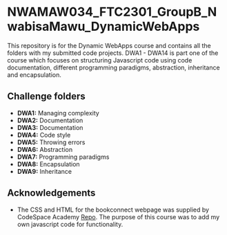 
# NWAMAW034_FTC2301_GroupB_NwabisaMawu_DynamicWebApps

This repository is for the Dynamic WebApps course and contains all the folders with my submitted code projects.
DWA1 - DWA14 is part one of the course which focuses on structuring Javascript code using code documentation, different programming paradigms, abstraction, inheritance and encapsulation. 


## Challenge folders

- **DWA1:** Managing complexity
- **DWA2:** Documentation
- **DWA3:** Documentation
- **DWA4:** Code style
- **DWA5:** Throwing errors
- **DWA6:** Abstraction
- **DWA7:** Programming paradigms
- **DWA8:** Encapsulation
- **DWA9:** Inheritance



## Acknowledgements

 - The CSS and HTML for the bookconnect webpage was supplied by CodeSpace Academy [Repo](https://github.com/CodeSpace-Academy/book-connect.git). The purpose of this course was to add my own javascript code for functionality.



